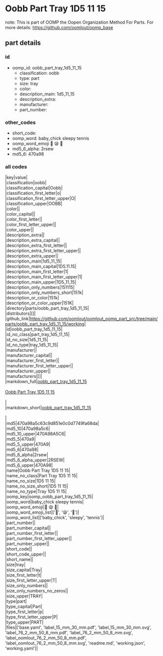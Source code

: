 # Oobb Part Tray 1D5 11 15  

note: This is part of OOMP the Oopen Organization Method For Parts. For more details: https://github.com/oomlout/oomp_base

##  part details





### id
* oomp_id: oobb_part_tray_1d5_11_15
  * classification: oobb
  * type: part
  * size: tray
  * color: 
  * description_main: 1d5_11_15
  * description_extra: 
  * manufacturer: 
  * part_number: 

### other_codes
* short_code: 
* oomp_word: baby_chick sleepy tennis
* oomp_word_emoji :baby_chick: :sleepy: :tennis:
* md5_6_alpha: 2rsew
* md5_6: 470a98

### all codes 
|key|value|  
|classification|oobb|  
|classification_capital|Oobb|  
|classification_first_letter|o|  
|classification_first_letter_upper|O|  
|classification_upper|OOBB|  
|color||  
|color_capital||  
|color_first_letter||  
|color_first_letter_upper||  
|color_upper||  
|description_extra||  
|description_extra_capital||  
|description_extra_first_letter||  
|description_extra_first_letter_upper||  
|description_extra_upper||  
|description_main|1d5_11_15|  
|description_main_capital|1D5.11.15|  
|description_main_first_letter|1|  
|description_main_first_letter_upper|1|  
|description_main_upper|1D5_11_15|  
|description_only_numbers|151115|  
|description_only_numbers_short|151k|  
|description_or_color|151k|  
|description_or_color_upper|151K|  
|directory|parts/oobb_part_tray_1d5_11_15|  
|distributors|[]|  
|github_link|https://github.com/oomlout/oomlout_oomp_part_src/tree/main/parts/oobb_part_tray_1d5_11_15/working|  
|id|oobb_part_tray_1d5_11_15|  
|id_no_class|part_tray_1d5_11_15|  
|id_no_size|1d5_11_15|  
|id_no_type|tray_1d5_11_15|  
|manufacturer||  
|manufacturer_capital||  
|manufacturer_first_letter||  
|manufacturer_first_letter_upper||  
|manufacturer_upper||  
|manufacturers|[]|  
|markdown_full|[oobb_part_tray_1d5_11_15](https://github.com/oomlout/oomlout_oomp_part_src/tree/main/parts/oobb_part_tray_1d5_11_15/working)<br>[](https://github.com/oomlout/oomlout_oomp_part_src/tree/main/parts/oobb_part_tray_1d5_11_15/working)<br>[Oobb Part Tray 1D5 11 15](https://github.com/oomlout/oomlout_oomp_part_src/tree/main/parts/oobb_part_tray_1d5_11_15/working)<br><br>|  
|markdown_short|[oobb_part_tray_1d5_11_15](https://github.com/oomlout/oomlout_oomp_part_src/tree/main/parts/oobb_part_tray_1d5_11_15/working)<br><br>|  
|md5|470a98a5c63c9d851e0c0d7749fa68da|  
|md5_10|470a98a5c6|  
|md5_10_upper|470A98A5C6|  
|md5_5|470a9|  
|md5_5_upper|470A9|  
|md5_6|470a98|  
|md5_6_alpha|2rsew|  
|md5_6_alpha_upper|2RSEW|  
|md5_6_upper|470A98|  
|name|Oobb Part Tray 1D5 11 15|  
|name_no_class|Part Tray 1D5 11 15|  
|name_no_size|1D5 11 15|  
|name_no_size_short|1D5 11 15|  
|name_no_type|Tray 1D5 11 15|  
|oomp_key|oomp_oobb_part_tray_1d5_11_15|  
|oomp_word|baby_chick sleepy tennis|  
|oomp_word_emoji|:baby_chick: :sleepy: :tennis:|  
|oomp_word_emoji_list|[':baby_chick:', ':sleepy:', ':tennis:']|  
|oomp_word_list|['baby_chick', 'sleepy', 'tennis']|  
|part_number||  
|part_number_capital||  
|part_number_first_letter||  
|part_number_first_letter_upper||  
|part_number_upper||  
|short_code||  
|short_code_upper||  
|short_name||  
|size|tray|  
|size_capital|Tray|  
|size_first_letter|t|  
|size_first_letter_upper|T|  
|size_only_numbers||  
|size_only_numbers_no_zeros||  
|size_upper|TRAY|  
|type|part|  
|type_capital|Part|  
|type_first_letter|p|  
|type_first_letter_upper|P|  
|type_upper|PART|  
|files|['base.yaml', 'label_15_mm_30_mm.pdf', 'label_15_mm_30_mm.svg', 'label_76_2_mm_50_8_mm.pdf', 'label_76_2_mm_50_8_mm.svg', 'label_oomlout_76_2_mm_50_8_mm.pdf', 'label_oomlout_76_2_mm_50_8_mm.svg', 'readme.md', 'working.json', 'working.yaml']|  
